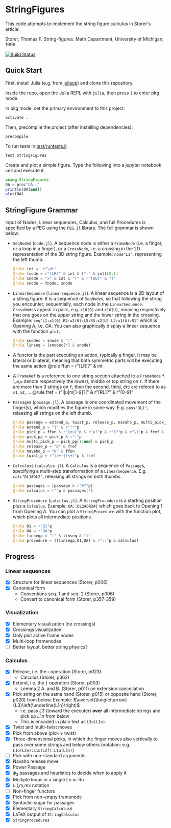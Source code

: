 # StringFigures

This code attempts to implement the string figure calculus in Storer's article:

Storer, Thomas F. String-figures. Math Department, University of Michigan, 1999

[![Build Status](https://github.com/abraunst/StringFigures.jl/actions/workflows/CI.yml/badge.svg?branch=main)](https://github.com/abraunst/StringFigures.jl/actions/workflows/CI.yml?query=branch%3Amain)

## Quick Start

First, install Julia (e.g. from [juliaup](https://github.com/JuliaLang/juliaup)) and clone this repository.

Inside the repo, open the Julia REPL with `julia`, then press `]` to enter pkg mode.

In pkg mode, set the primary environment to this project:

```text
activate .
```

Then, precompile the project (after installing dependencies):

```text
precompile
```

To run tests in [test/runtests.jl](./test/runtests.jl):

```text
test StringFigures
```

Create and plot a simple figure. Type the following into a jupyter notebook cell and execute it.

```julia
using StringFigures
OA = proc"OA::"
println(OA[end])
plot(OA)
```

## StringFigure Grammar

Input of Nodes, Linear sequences, Calculus, and full Procedures is specified by a PEG using the `PEG.jl` library. The full grammar is shown below.

* `SeqNode`s (`node.jl`). A sequence node is either a `FrameNode` (i.e. a finger, or a loop in a finger), or a `CrossNode`, i.e. a crossing in the 2D representation of the 3D string figure. Example: `node"L1"`, representing the left thumb.

  ```julia
  @rule int =  r"\d+"
  @rule fnode = r"[LR]" & int & ("." & int)[0:1]
  @rule xnode = "x" & int & "(" & r"[0U]" & ")"
  @rule snode = fnode, xnode
  ```

* `LinearSequence` (`linearsequence.jl`). A linear sequence is a 2D layout of a string figure. It is a sequence of `SeqNode`s, so that following the string you encounter, sequentially, each node in the `LinearSequence`. `CrossNode`s appear in pairs, e.g. `x10(0)` and `x10(U)`, meaning respectively that one goes on the upper string and the lower string in the crossing. Example: `seq"L1:x1(0):R2:x2(0):L5:R5:x2(U):L2:x1(U):R1"` which is Opening A, i.e. OA. You can also graphically display a linear sequence with the function `plot`.

  ```julia
  @rule snodec = snode & ":"
  @rule linseq = (snodec[*] & snode)
  ```

* A functor is the part executing an action, typically a finger. It may be lateral or bilateral, meaning that both symmetric parts will be executing the same action
  @rule ffun = r"[LR]?" & int

* A `FrameRef` is a reference to one string section attached to a `FrameNode` `f`. `l`,`m`,`u` denote respectively the lowest, middle or top string on `f`. If there are more than 3 strings on `f`, then the second, third, etc are refered to as `m1`, `m2`, ...
  @rule fref = r"l|u|m[1-9]?|" & r"[RL]?" & r"[0-9]"

* `Passage`s (`passage.jl`). A passage is one coordinated movement of the finger(s), which modifies the figure in some way. E.g. `pass"DL1"`, releasing all strings on the left thumb.

  ```julia
  @rule passage = extend_p, twist_p, release_p, navaho_p, multi_pick_p, pick_p
  @rule extend_p = "|" & r"!*"p
  @rule pick_p = ffun & r"[ou]"p & r"a?"p & r"t?"p & r"\("p & fref & r"[fn]"p & ")"
  @rule pick_pp = pick_p & r":"p
  @rule multi_pick_p = pick_pp[1:end] & pick_p
  @rule release_p = "D" & fref
  @rule navaho_p = "N" & ffun
  @rule twist_p = r"(>+)|(<+)"p & fref
  ```

* `Calculus`s (`calculus.jl`). A `Calculus` is a sequence of `Passage`s, specifying a multi-step transformation of a `LinearSequence`. E.g. `calc"DL1#DL2"`, releasing all strings on both thumbs.

  ```julia
  @rule passages = (passage & r"#?"p)
  @rule calculus = r""p & passages[*]
  ```
  
* `StringProcedure` (`calculus.jl`). A `StringProcedure` is a starting position plus a `Calculus`. Example: `OA::DL2#DR2#|` which goes back to Opening 1 from Opening A. You can plot a `StringProcedure` with the function plot, which plots all intermediate positions.

  ```julia
  @rule O1 = r"O1"p
  @rule OA = r"OA"p
  @rule linseqp = "(" & linseq & ")"
  @rule procedure = ((linseqp,O1,OA) & r"::"p & calculus)
  ```

## Progress

### Linear sequences

* [x] Structure for linear sequences (Storer, p006)
* [x] Canonical form
  * Conventions seq. 1 and seq. 2 (Storer, p006)
  * Convert to canonical form (Storer, p357-359)

### Visualization

* [x] Elementary visualization (no crossings)
* [x] Crossings visualization
* [x] Only plot active frame nodes
* [x] Multi-loop framenodes
* [ ] Better layout, better string physics?

### Calculus

* [x] Release, i.e. the $\square$ operation (Storer, p023)
  * Calculus (Storer, p362)
* [x] Extend, i.e. the $\mid$ operation (Storer, p003)
  * Lemma 2 A. and B. (Storer, p011) on extension cancellation
* [x] Pick string on the same hand (Storer, p015) or opposite hand (Storer, p020) from below. Example: $\overset{\longleftarrow}{L3}\left(\underline{L1n}\right)$
  * i.e. pass $L3$ (toward the executer) **over** all intermediate strings and pick up $L1n$ from below
  * This is encoded in plain text as `L3o(L1n)`
* [X] Twist and multi-twist moves
* [X] Pick from above (pick + twist)
* [X] Three-dimensional picks, in which the finger moves also vertically to pass over some strings and below others (notation: e.g. `L1o(L2n):L1u(L2f):L1u(L3n)`)
* [ ] Pick with non-standard arguments
* [X] Navaho release move
* [X] Power Passage
* [X] $\phi_3$ passages and heuristics to decide when to apply it
* [x] Multiple loops in a single Ln or Rn
* [x] u,l,m,mx notation
* [ ] Non-finger functors
* [x] Pick from non-empty framenode
* [x] Syntactic sugar for passages
* [x] Elementary `StringCalculus`s
* [x] LaTeX output of `StringCalculus`
* [x] `StringProcedures`
